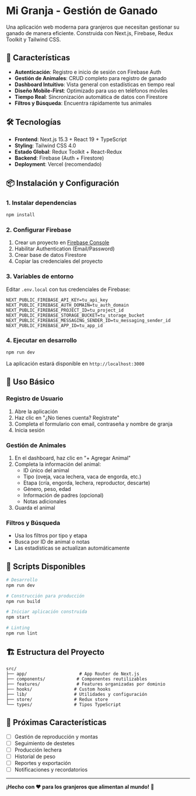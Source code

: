 # Mi Granja - Gestión de Ganado

Una aplicación web moderna para granjeros que necesitan gestionar su ganado de manera eficiente. Construida con Next.js, Firebase, Redux Toolkit y Tailwind CSS.

## 🚀 Características

- **Autenticación**: Registro e inicio de sesión con Firebase Auth
- **Gestión de Animales**: CRUD completo para registro de ganado
- **Dashboard Intuitivo**: Vista general con estadísticas en tiempo real
- **Diseño Mobile-First**: Optimizado para uso en teléfonos móviles
- **Tiempo Real**: Sincronización automática de datos con Firestore
- **Filtros y Búsqueda**: Encuentra rápidamente tus animales

## 🛠️ Tecnologías

- **Frontend**: Next.js 15.3 + React 19 + TypeScript
- **Styling**: Tailwind CSS 4.0
- **Estado Global**: Redux Toolkit + React-Redux
- **Backend**: Firebase (Auth + Firestore)
- **Deployment**: Vercel (recomendado)

## 📦 Instalación y Configuración

### 1. Instalar dependencias

```bash
npm install
```

### 2. Configurar Firebase

1. Crear un proyecto en [Firebase Console](https://console.firebase.google.com/)
2. Habilitar Authentication (Email/Password)
3. Crear base de datos Firestore
4. Copiar las credenciales del proyecto

### 3. Variables de entorno

Editar `.env.local` con tus credenciales de Firebase:

```env
NEXT_PUBLIC_FIREBASE_API_KEY=tu_api_key
NEXT_PUBLIC_FIREBASE_AUTH_DOMAIN=tu_auth_domain
NEXT_PUBLIC_FIREBASE_PROJECT_ID=tu_project_id
NEXT_PUBLIC_FIREBASE_STORAGE_BUCKET=tu_storage_bucket
NEXT_PUBLIC_FIREBASE_MESSAGING_SENDER_ID=tu_messaging_sender_id
NEXT_PUBLIC_FIREBASE_APP_ID=tu_app_id
```

### 4. Ejecutar en desarrollo

```bash
npm run dev
```

La aplicación estará disponible en `http://localhost:3000`

## 🐄 Uso Básico

### Registro de Usuario

1. Abre la aplicación
2. Haz clic en "¿No tienes cuenta? Regístrate"
3. Completa el formulario con email, contraseña y nombre de granja
4. Inicia sesión

### Gestión de Animales

1. En el dashboard, haz clic en "+ Agregar Animal"
2. Completa la información del animal:
   - ID único del animal
   - Tipo (oveja, vaca lechera, vaca de engorda, etc.)
   - Etapa (cría, engorda, lechera, reproductor, descarte)
   - Género, peso, edad
   - Información de padres (opcional)
   - Notas adicionales
3. Guarda el animal

### Filtros y Búsqueda

- Usa los filtros por tipo y etapa
- Busca por ID de animal o notas
- Las estadísticas se actualizan automáticamente

## 🔧 Scripts Disponibles

```bash
# Desarrollo
npm run dev

# Construcción para producción
npm run build

# Iniciar aplicación construida
npm start

# Linting
npm run lint
```

## 🏗️ Estructura del Proyecto

```
src/
├── app/                    # App Router de Next.js
├── components/            # Componentes reutilizables
├── features/              # Features organizadas por dominio
├── hooks/                # Custom hooks
├── lib/                  # Utilidades y configuración
├── store/                # Redux store
└── types/                # Tipos TypeScript
```

## 🔮 Próximas Características

- [ ] Gestión de reproducción y montas
- [ ] Seguimiento de destetes
- [ ] Producción lechera
- [ ] Historial de peso
- [ ] Reportes y exportación
- [ ] Notificaciones y recordatorios

---

**¡Hecho con ❤️ para los granjeros que alimentan al mundo!** 🌾
